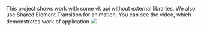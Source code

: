 This project shows work with some vk api without external libraries. We also use Shared Element Transition for animation.
You can see the video, which demonstrates work of application
[![](http://img.youtube.com/vi/EGMMUU2Ncy4/mqdefault.jpg)](https://youtu.be/EGMMUU2Ncy4)
